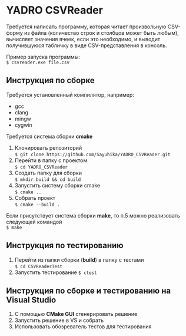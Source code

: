 # YADRO CSVReader
Требуется написать программу, которая читает произвольную CSV-форму из файла (количество строк и столбцов может быть
любым), вычисляет значения ячеек, если это необходимо, и выводит получившуюся табличку в виде CSV-представления в
консоль.

Пример запуска программы:   
`$ csvreader.exe file.csv`

## Инструкция по сборке

Требуется установленный компилятор, например:
* gcc
* clang
* mingw
* cygwin

Требуется система сборки **cmake**

1. Клонировать репозиторий  
`$ git clone https://github.com/Sayuhika/YADRO_CSVReader.git`
2. Перейти в папку с проектом  
`$ cd YADRO_CSVReader`
3. Создать папку для сборки  
`$ mkdir build && cd build`
4. Запустить систему сборки cmake  
`$ cmake ..`
5. Собрать проект  
`$ cmake --build .`

Если присутствует система сборки **make**, то п.5 можно реализовать следующей командой  
`$ make`

## Инструкция по тестированию

1. Перейти из папки сборки (**build**) в папку с тестами  
`$ cd CSVReaderTest`
2. Запустить тестирование
`$ ctest`

## Инструкция по сборке и тестированию на Visual Studio

1. С помощью **CMake GUI** сгенерировать решение
2. Запустить решение в VS и собрать
3. Использовать обозреватель тестов для тестирования